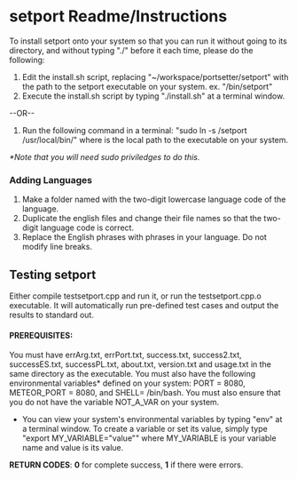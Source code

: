 # setport Readme/Instructions

To install setport onto your system so that you can run it without going to its directory,
and without typing "./" before it each time, please do the following:

1. Edit the install.sh script, replacing "~/workspace/portsetter/setport" with the path to the setport executable on your system.
 ex. "/bin/setport"
2. Execute the install.sh script by typing "./install.sh" at a terminal window.

--OR--

1. Run the following command in a terminal: "sudo ln -s <path to setport>/setport /usr/local/bin/" where <path to setport> is the local path to the executable on your system.

_*Note that you will need sudo priviledges to do this._


### Adding Languages
1. Make a folder named with the two-digit lowercase language code of the language.
2. Duplicate the english files and change their file names so that the two-digit language code is correct.
3. Replace the English phrases with phrases in your language. Do not modify line breaks.


## Testing setport

Either compile testsetport.cpp and run it, or run the testsetport.cpp.o executable.  It will automatically run pre-defined test
cases and output the results to standard out.

#### **PREREQUISITES:**
You must have errArg.txt, errPort.txt, success.txt, success2.txt, successES.txt, successPL.txt, about.txt,
version.txt and usage.txt in the same directory as the executable. You must also have the following environmental variables*
defined on your system: PORT = 8080, METEOR_PORT = 8080, and SHELL= /bin/bash. You must also ensure that you do not have
the variable NOT_A_VAR on your system.
* You can view your system's environmental variables by typing "env" at a terminal window. To create a variable or set its
value, simply type "export MY_VARIABLE="value"" where MY_VARIABLE is your variable name and value is its value.

**RETURN CODES**: **0** for complete success, **1** if there were errors.
